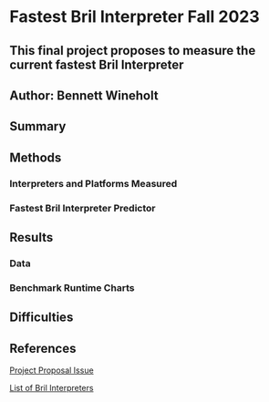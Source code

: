 # Fastest Bril Interpreter Fall 2023

## This final project proposes to measure the current fastest Bril Interpreter

## Author: Bennett Wineholt

## Summary

## Methods

### Interpreters and Platforms Measured

### Fastest Bril Interpreter Predictor


## Results

### Data

### Benchmark Runtime Charts



## Difficulties

## References

[Project Proposal Issue](https://github.com/sampsyo/cs6120/issues/396)

[List of Bril Interpreters](https://github.com/sampsyo/bril/discussions/297)


